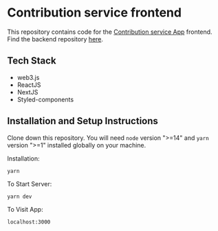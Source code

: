 # Contribution service frontend
This repository contains code for the [Contribution service App](https://contribution.autonolas.network/) frontend. Find the backend repository [here](https://github.com/valory-xyz/contribution-service).

## Tech Stack
- web3.js
- ReactJS
- NextJS
- Styled-components

## Installation and Setup Instructions

Clone down this repository. You will need `node` version ">=14" and `yarn` version ">=1" installed globally on your machine.

Installation:

`yarn`

To Start Server:

`yarn dev`

To Visit App:

`localhost:3000`